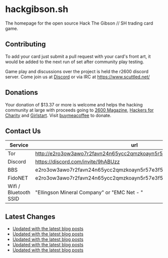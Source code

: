 # hackgibson.sh
The homepage for the open source Hack The Gibson // SH trading card game.


## Contributing

To add your card just submit a pull request with your card's front art, it would be added to the next run of set after community play testing.

Game play and discussions over the project is held the r2600 discord server. Come join us at [Discord](https://discord.com/invite/9hABUzz) or via IRC at https://www.scuttled.net/


## Donations

Your donation of $13.37 or more is welcome and helps the hacking community at large with proceeds going to [2600 Magazine](https://2600.com/), [Hackers for Charity](https://hackersforcharity.org) and [Girlstart](https://girlstart.org).  Visit [buymeacoffee](https://www.buymeacoffee.com/hackgibson.sh) to donate.


## Contact Us

Service | url
-|-
Tor | http://e2ro3ow3awo7r2favn24n65ycc2qmzkoayn5r57e3f56nvjwdcgg32ad.onion
Discord | https://discord.com/invite/9hABUzz
BBS | e2ro3ow3awo7r2favn24n65ycc2qmzkoayn5r57e3f56nvjwdcgg32ad.onion:23
FidoNET | e2ro3ow3awo7r2favn24n65ycc2qmzkoayn5r57e3f56nvjwdcgg32ad.onion:24554
Wifi / Bluetooth SSID | "Ellingson Mineral Company" or "EMC Net - <fidonet address>"

## Latest Changes
<!-- BLOG-POST-LIST:START -->
- [Updated with the latest blog posts](https://github.com/DFW2600/hackgibson.sh/commit/4a577f482cb11411819f6aceb54cf156700050f9)
- [Updated with the latest blog posts](https://github.com/DFW2600/hackgibson.sh/commit/42b250b1c363f2187fdcd2795b30c542e047e9c9)
- [Updated with the latest blog posts](https://github.com/DFW2600/hackgibson.sh/commit/7a71b3878ecce4269a90149e805e00f92d64669e)
- [Updated with the latest blog posts](https://github.com/DFW2600/hackgibson.sh/commit/1e6a8ebb8028d1cd4f44e00cba000f84aa1ffa94)
- [Updated with the latest blog posts](https://github.com/DFW2600/hackgibson.sh/commit/6f26e753609a56765c2a443b54367f0d6c4c32fc)
<!-- BLOG-POST-LIST:END -->
